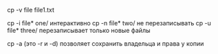 
cp -v file file1.txt

cp -i file* one/ интерактивно
cp -n file* two/ не перезаписывать
cp -u file* three/ перезаписывает только новые файлы


cp -a (это -r и -d) позволяет сохранить владельца и права у копии
